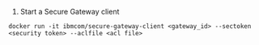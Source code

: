 1. Start a Secure Gateway client

```
docker run -it ibmcom/secure-gateway-client <gateway_id> --sectoken <security token> --aclfile <acl file>
```